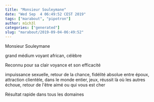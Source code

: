 ```yaml
---
title: "Monsieur Souleymane"
date: "Wed Sep  4 06:49:52 CEST 2019"
tags: ["marabout", "pipotron"]
author: m1ch3l
categories: ["generated"]
slug: "marabout/2019-09-04-06:49:52"
---
```


Monsieur Souleymane

grand médium voyant african, célèbre

Reconnu pour sa clair voyance et son efficacité

impuissance sexuelle, retour de la chance, fidélité absolue entre époux, attraction clientèle, dans le monde entier, jeux, réussit là où les autres échoue, retour de l'être aimé ou qui vous est cher

Résultat rapide dans tous les domaines
